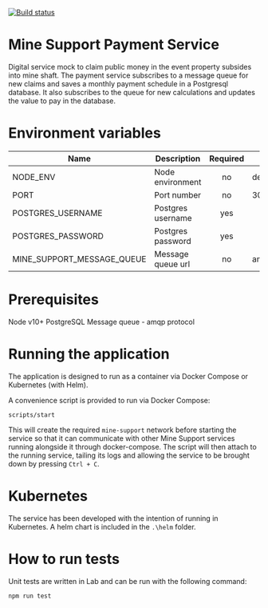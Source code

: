 [![Build status](https://defradev.visualstudio.com/DEFRA_FutureFarming/_apis/build/status/defra-ff-mine-support-payment-service)](https://defradev.visualstudio.com/DEFRA_FutureFarming/_build/latest?definitionId=565)

# Mine Support Payment Service
Digital service mock to claim public money in the event property subsides into mine shaft.  The payment service subscribes to a message queue for new claims and saves a monthly payment schedule in a Postgresql database.  It also subscribes to the queue for new calculations and updates the value to pay in the database.

# Environment variables
|Name|Description|Required|Default|Valid|Notes|
|---|---|:---:|---|---|---|
|NODE_ENV|Node environment|no|development|development,test,production||
|PORT|Port number|no|3004|||
|POSTGRES_USERNAME|Postgres username|yes||||
|POSTGRES_PASSWORD|Postgres password|yes||||
|MINE_SUPPORT_MESSAGE_QUEUE|Message queue url|no|amqp://localhost|||

# Prerequisites
Node v10+
PostgreSQL
Message queue - amqp protocol

# Running the application
The application is designed to run as a container via Docker Compose or Kubernetes (with Helm).

A convenience script is provided to run via Docker Compose:

`scripts/start`

This will create the required `mine-support` network before starting the service so that it can communicate with other Mine Support services running alongside it through docker-compose. The script will then attach to the running service, tailing its logs and allowing the service to be brought down by pressing `Ctrl + C`.

# Kubernetes
The service has been developed with the intention of running in Kubernetes.  A helm chart is included in the `.\helm` folder.

# How to run tests
Unit tests are written in Lab and can be run with the following command:

`npm run test`

